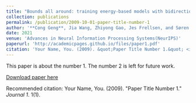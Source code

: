 ```yaml
---
title: "Bounds all around: training energy-based models with bidirectional bounds"
collection: publications
permalink: /publication/2009-10-01-paper-title-number-1
author: '**Cong Geng**, Jia Wang, Zhiyong Gao, Jes Frellsen, and Søren Hauberg'
date: 2021
venue: 'Advances in Neural Information Processing Systems(NeurIPS)'
paperurl: 'http://academicpages.github.io/files/paper1.pdf'
citation: 'Your Name, You. (2009). &quot;Paper Title Number 1.&quot; <i>Journal 1</i>. 1(1).'
---
```

This paper is about the number 1. The number 2 is left for future work.

[Download paper here](http://academicpages.github.io/files/paper1.pdf)

Recommended citation: Your Name, You. (2009). "Paper Title Number 1." <i>Journal 1</i>. 1(1).

